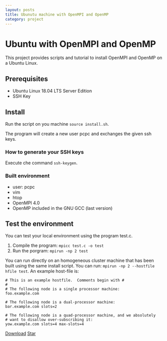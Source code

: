 ```yaml
---
layout: posts
title: Ubunutu machine with OpenMPI and OpenMP
category: project
---
```

<!-- Place this tag in your head or just before your close body tag. -->
<script async defer src="https://buttons.github.io/buttons.js"></script>
# Ubuntu with OpenMPI and OpenMP

This project provides scripts and tutorial to install OpenMPI and OpenMP on a Ubuntu Linux.

## Prerequisites
 - Ubuntu Linux 18.04 LTS Server Edition
 - SSH Key
 
## Install

Run the script on you machine ```source install.sh```.

The program will create a new user pcpc and exchanges the given ssh keys.

### How to generate your SSH keys

Execute che command ```ssh-keygen```.

### Built environment
- user: pcpc
- vim
- htop
- OpenMPI 4.0
- OpenMP included in the GNU GCC (last version)

## Test the environment

You can test your local environment using the program test.c.

1. Compile the program: ```mpicc test.c -o test```
2. Run the porgram: ```mpirun -np 2 test```

You can run directly on an homogeneous cluster machine that has been built using the same install script. You can run: ```mpirun -np 2 --hostfile hfile test```.
An example host-file is:
```
# This is an example hostfile.  Comments begin with #
#
# The following node is a single processor machine:
foo.example.com
 
# The following node is a dual-processor machine:
bar.example.com slots=2
 
# The following node is a quad-processor machine, and we absolutely
# want to disallow over-subscribing it:
yow.example.com slots=4 max-slots=4
```


<!-- Place this tag where you want the button to render. -->
<a class="github-button" href="https://github.com/spagnuolocarmine/ubuntu-openmpi-openmp/archive/master.zip" data-icon="octicon-cloud-download" data-size="large" aria-label="Download spagnuolocarmine/ubuntu-openmpi-openmp on GitHub">Download</a> <a class="github-button" href="https://github.com/spagnuolocarmine/ubuntu-openmpi-openmp" data-icon="octicon-star" data-size="large" data-show-count="true" aria-label="Star spagnuolocarmine/ubuntu-openmpi-openmp on GitHub">Star</a>